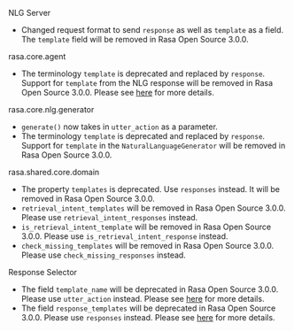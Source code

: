 NLG Server
- Changed request format to send `response` as well as `template` as a field. The `template` field will be removed in Rasa Open Source 3.0.0.

rasa.core.agent
- The terminology `template` is deprecated and replaced by `response`. Support for `template` from the NLG response will be removed in Rasa Open Source 3.0.0. Please see [here](https://rasa.com/docs/rasa/nlg) for more details.

rasa.core.nlg.generator
- `generate()` now takes in  `utter_action` as a parameter.
- The terminology `template` is deprecated and replaced by `response`. Support for `template` in the `NaturalLanguageGenerator` will be removed in Rasa Open Source 3.0.0.

rasa.shared.core.domain
- The property `templates` is deprecated. Use `responses` instead. It will be removed in Rasa Open Source 3.0.0.
- `retrieval_intent_templates` will be removed in Rasa Open Source 3.0.0. Please use `retrieval_intent_responses` instead.
- `is_retrieval_intent_template` will be removed in Rasa Open Source 3.0.0. Please use `is_retrieval_intent_response` instead.
- `check_missing_templates` will be removed in Rasa Open Source 3.0.0. Please use `check_missing_responses` instead.

Response Selector
- The field `template_name` will be deprecated in Rasa Open Source 3.0.0. Please use `utter_action` instead. Please see [here](https://rasa.com/docs/rasa/components#selectors) for more details.
- The field `response_templates` will be deprecated in Rasa Open Source 3.0.0. Please use `responses` instead. Please see [here](https://rasa.com/docs/rasa/components#selectors) for more details.